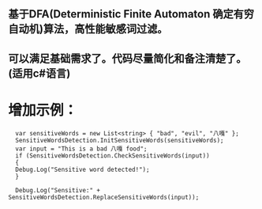 ## 基于DFA(Deterministic Finite Automaton 确定有穷自动机)算法，高性能敏感词过滤。
## 可以满足基础需求了。代码尽量简化和备注清楚了。(适用c#语言)

# 增加示例：

      var sensitiveWords = new List<string> { "bad", "evil", "八嘎" };
      SensitiveWordsDetection.InitSensitiveWords(sensitiveWords);
      var input = "This is a bad 八嘎 food";
      if (SensitiveWordsDetection.CheckSensitiveWords(input))
      {
      Debug.Log("Sensitive word detected!");
      }

      Debug.Log("Sensitive:" + SensitiveWordsDetection.ReplaceSensitiveWords(input));